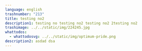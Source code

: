 ```yaml
---
language: english
trashnumber: "213"
title: testing no2
description1: testing no testing no2 testing no2 2testing no2
trashimage: ../../static/img/224245.jpg
whattodos:
  - whattodosvg: ../../static/img/optimum-pride.png
description2: asdad dsa
---
```

